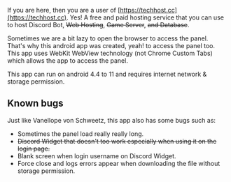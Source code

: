 If you are here, then you are a user of [https://techhost.cc](https://techhost.cc). Yes! A free and paid hosting service that you can use to host Discord Bot, ~~Web Hosting~~, ~~Game Server~~, ~~and Database~~. 

Sometimes we are a bit lazy to open the browser to access the panel. That's why this android app was created, yeah! to access the panel too.
This app uses WebKit WebView technology (not Chrome Custom Tabs) which allows the app to access the panel.

This app can run on android 4.4 to 11 and requires internet network & storage permission.
## Known bugs
Just like Vanellope von Schweetz, this app also has some bugs such as:
- Sometimes the panel load really really long.
- ~~Discord Widget that doesn't too work especially when using it on the login page.~~
- Blank screen when login username on Discord Widget.
- Force close and logs errors appear when downloading the file without storage permission.